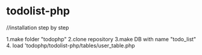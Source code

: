 # todolist-php

//installation step by step

1.make folder "todophp"
2.clone repository
3.make DB with name "todo_list"
4. load 'todophp/todolist-php/tables/user_table.php

